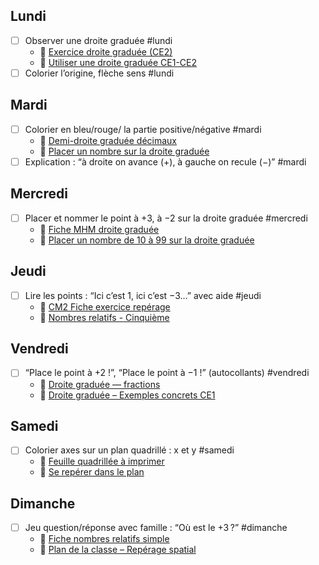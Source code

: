 ## Lundi
- [ ] Observer une droite graduée #lundi
  - 📄 [Exercice droite graduée (CE2)](http://ekladata.com/fU4e5ddhKeTbOFR3J4sxu5IFcBM/CE2-Placer-des-nombres-entiers-sur-une-droite-graduee.pdf)
  - 🎥 [Utiliser une droite graduée CE1-CE2](https://www.youtube.com/watch?v=A3vze57R9w0)
- [ ] Colorier l’origine, flèche sens #lundi

## Mardi
- [ ] Colorier en bleu/rouge/ la partie positive/négative #mardi
  - 📄 [Demi-droite graduée décimaux](https://mathezca.org/wp-content/uploads/2020/06/exercice_diriges_reperage_decimaux_6eme_nc5-1.pdf)
  - 🎥 [Placer un nombre sur la droite graduée](https://lesfondamentaux.reseau-canope.fr/video/mathematiques/nombres/comparaison-de-nombres-de-0-a-99/placer-un-nombre-de-10-a-99-sur-la-droite-graduee)
- [ ] Explication : “à droite on avance (+), à gauche on recule (−)” #mardi

## Mercredi
- [ ] Placer et nommer le point à +3, à −2 sur la droite graduée #mercredi
  - 📄 [Fiche MHM droite graduée](https://methodeheuristique.com/wp-content/uploads/2020/11/mhm-exos-complementaires-numeration.pdf)
  - 🎥 [Placer un nombre de 10 à 99 sur la droite graduée](https://www.lumni.fr/video/placer-un-nombre-de-10-a-99-sur-la-droite-graduee-les-fondamentaux)

## Jeudi
- [ ] Lire les points : “Ici c’est 1, ici c’est −3…” avec aide #jeudi
  - 📄 [CM2 Fiche exercice repérage](https://ec-michel-savigny.ac-versailles.fr/IMG/pdf/21-_reperer_et_placer_des_nombres_entiers_sur_une_droite_graduee_exercices.pdf)
  - 🎥 [Nombres relatifs - Cinquième](https://www.youtube.com/watch?v=YivvFtSuzno)

## Vendredi
- [ ] “Place le point à +2 !”, “Place le point à −1 !” (autocollants) #vendredi
  - 📄 [Droite graduée — fractions](http://mathematiques.daval.free.fr/IMG/pdf/6_E03_Fractions_droite.pdf)
  - 🎥 [Droite graduée – Exemples concrets CE1](https://www.youtube.com/watch?v=OzG90L7NChM)

## Samedi
- [ ] Colorier axes sur un plan quadrillé : x et y #samedi
  - 📄 [Feuille quadrillée à imprimer](https://modelesetplus.com/education/feuilles-quadrillees/)
  - 🎥 [Se repérer dans le plan](https://www.lumni.fr/video/comment-se-reperer-dans-le-plan)

## Dimanche
- [ ] Jeu question/réponse avec famille : “Où est le +3 ?” #dimanche
  - 📄 [Fiche nombres relatifs simple](https://www.ecoledecrevette.fr/wp-content/uploads/2019/03/tJyb3QZtKhBp_E37wbeSmqSQm0wencadrer-par-centaines-et-dizaines.pdf)
  - 🎥 [Plan de la classe – Repérage spatial](https://www.youtube.com/watch?v=HVt9pTOTh_4)
